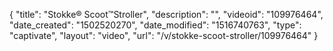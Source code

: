 {
    "title": "Stokke&reg; Scoot&trade;Stroller",
    "description": "",
    "videoid": "109976464",
    "date_created": "1502520270",
    "date_modified": "1516740763",
    "type": "captivate",
    "layout": "video",
    "url": "\/v\/stokke-scoot-stroller\/109976464"
}